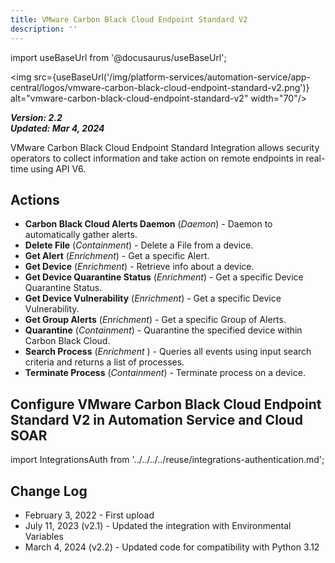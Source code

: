 ```yaml
---
title: VMware Carbon Black Cloud Endpoint Standard V2
description: ''
---
```


import useBaseUrl from '@docusaurus/useBaseUrl';

<img src={useBaseUrl('/img/platform-services/automation-service/app-central/logos/vmware-carbon-black-cloud-endpoint-standard-v2.png')} alt="vmware-carbon-black-cloud-endpoint-standard-v2" width="70"/>

***Version: 2.2  
Updated: Mar 4, 2024***

VMware Carbon Black Cloud Endpoint Standard Integration allows security operators to collect information and take action on remote endpoints in real-time using API V6.

## Actions

* **Carbon Black Cloud Alerts Daemon** (*Daemon*) - Daemon to automatically gather alerts.
* **Delete File** (*Containment*) - Delete a File from a device.
* **Get Alert** (*Enrichment*) - Get a specific Alert.
* **Get Device** (*Enrichment*) - Retrieve info about a device.
* **Get Device Quarantine Status** (*Enrichment*) - Get a specific Device Quarantine Status.
* **Get Device Vulnerability** (*Enrichment*) - Get a specific Device Vulnerability.
* **Get Group Alerts** (*Enrichment*) - Get a specific Group of Alerts.
* **Quarantine** (*Containment*) - Quarantine the specified device within Carbon Black Cloud.
* **Search Process** (*Enrichment* ) - Queries all events using input search criteria and returns a list of processes.
* **Terminate Process** (*Containment*) - Terminate process on a device.

## Configure VMware Carbon Black Cloud Endpoint Standard V2 in Automation Service and Cloud SOAR

import IntegrationsAuth from '../../../../reuse/integrations-authentication.md';

<IntegrationsAuth/>

## Change Log

* February 3, 2022 - First upload
* July 11, 2023 (v2.1) - Updated the integration with Environmental Variables
* March 4, 2024 (v2.2) - Updated code for compatibility with Python 3.12
